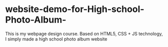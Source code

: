 # website-demo-for-High-school-Photo-Album-
This is my webpage design course. Based on HTML5, CSS + JS technology, I simply made a high school photo album website
